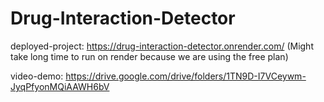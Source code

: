﻿# Drug-Interaction-Detector

deployed-project: https://drug-interaction-detector.onrender.com/
(Might take long time to run on render because we are using the free plan)

video-demo: https://drive.google.com/drive/folders/1TN9D-I7VCeywm-JyqPfyonMQiAAWH6bV
